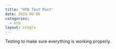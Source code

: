 ```yaml
---
title: "HTB Test Post"
date: 2025-06-06
categories:
  - htb
layout: single
---
```

Testing to make sure everything is working properly.
